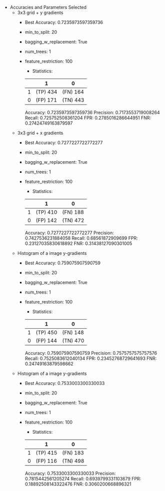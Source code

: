 * Accuracies and Parameters Selected
  * 3x3 grid + y gradients
    * Best Accuracy: 0.7235973597359736
    * min_to_split: 20
    * bagging_w_replacement: True
    * num_trees: 1
    * feature_restriction: 100
      * Statistics: 

      |          |    1     |    0     |
      |----------|----------|----------|
      |    1     | (TP) 434 | (FN) 164 |
      |    0     | (FP) 171 | (TN) 443 |
      Accuracy: 0.7235973597359736
      Precision: 0.7173553719008264
      Recall: 0.725752508361204
      FPR: 0.2785016286644951
      FNR: 0.27424749163879597
  * 3x3 grid + x gradients
    * Best Accuracy: 0.7277227722772277
    * min_to_split: 20
    * bagging_w_replacement: True
    * num_trees: 1
    * feature_restriction: 100
      * Statistics: 

      |          |    1     |    0     |
      |----------|----------|----------|
      |    1     | (TP) 410 | (FN) 188 |
      |    0     | (FP) 142 | (TN) 472 |
      Accuracy: 0.7277227722772277
      Precision: 0.7427536231884058
      Recall: 0.68561872909699
      FPR: 0.23127035830618892
      FNR: 0.31438127090301005
  * Histogram of a image y-gradients
    * Best Accuracy: 0.759075907590759
    * min_to_split: 20
    * bagging_w_replacement: True
    * num_trees: 1
    * feature_restriction: 100
      * Statistics: 

      |          |    1     |    0     |
      |----------|----------|----------|
      |    1     | (TP) 450 | (FN) 148 |
      |    0     | (FP) 144 | (TN) 470 |
      Accuracy: 0.759075907590759
      Precision: 0.7575757575757576
      Recall: 0.7525083612040134
      FPR: 0.23452768729641693
      FNR: 0.24749163879598662
  * Histogram of a image y-gradients
    * Best Accuracy: 0.7533003300330033
    * min_to_split: 20
    * bagging_w_replacement: True
    * num_trees: 1
    * feature_restriction: 100
      * Statistics: 

      |          |    1     |    0     |
      |----------|----------|----------|
      |    1     | (TP) 415 | (FN) 183 |
      |    0     | (FP) 116 | (TN) 498 |
      Accuracy: 0.7533003300330033
      Precision: 0.7815442561205274
      Recall: 0.6939799331103679
      FPR: 0.18892508143322476
      FNR: 0.3060200668896321